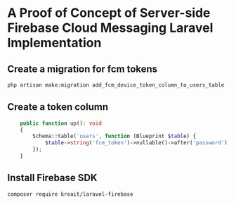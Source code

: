 # A Proof of Concept of Server-side Firebase Cloud Messaging Laravel Implementation

## Create a migration for fcm tokens

```bash
php artisan make:migration add_fcm_device_token_column_to_users_table --table=users
```

## Create a token column

```php
    public function up(): void
    {
        Schema::table('users', function (Blueprint $table) {
            $table->string('fcm_token')->nullable()->after('password'); //Add this column after password column
        });
    }
```

## Install Firebase SDK

```bash
composer require kreait/laravel-firebase
```

<!--
Use npm

Use a <script> tag
If you're already using NPM and a module bundler such as webpack or Rollup, you can run the following command to install the latest SDK (Learn more):

npm install firebase
Then, initialise Firebase and begin using the SDKs for the products that you'd like to use.

// Import the functions you need from the SDKs you need
import { initializeApp } from "firebase/app";
import { getAnalytics } from "firebase/analytics";
// TODO: Add SDKs for Firebase products that you want to use
// https://firebase.google.com/docs/web/setup#available-libraries

// Your web app's Firebase configuration
// For Firebase JS SDK v7.20.0 and later, measurementId is optional
const firebaseConfig = {
  apiKey: "AIzaSyDmVuVhZFVLxKpHAitIPDxx9f6t5Y69uXQ",
  authDomain: "fcm-laravel-next.firebaseapp.com",
  projectId: "fcm-laravel-next",
  storageBucket: "fcm-laravel-next.appspot.com",
  messagingSenderId: "291883322907",
  appId: "1:291883322907:web:d799a0bfef9cba1f4a72be",
  measurementId: "G-H8SQVBS032"
};

// Initialize Firebase
const app = initializeApp(firebaseConfig);
const analytics = getAnalytics(app); -->

```

```
